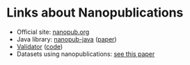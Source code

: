 # Links about Nanopublications

- Official site: [nanopub.org](http://nanopub.org)
- Java library: [nanopub-java](https://github.com/Nanopublication/nanopub-java) ([paper](https://arxiv.org/abs/1508.04977))
- [Validator](http://nanopub.inn.ac/) ([code](https://github.com/tkuhn/nanopub-validator))
- Datasets using nanopublications: [see this paper](https://doi.org/10.7717/peerj-cs.78)

